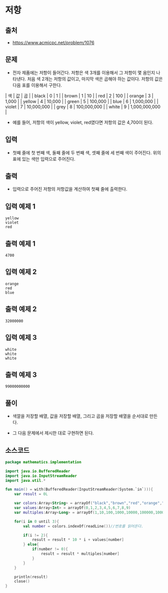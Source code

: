 # 저항

## 출처

* https://www.acmicpc.net/problem/1076

## 문제

* 전자 제품에는 저항이 들어간다. 저항은 색 3개를 이용해서 그 저항이 몇 옴인지 나타낸다. 처음 색 2개는 저항의 값이고, 마지막 색은 곱해야 하는 값이다. 저항의 값은 다음 표를 이용해서 구한다.

| 색	| 값	| 곱 |
| black	| 0	| 1 |
| brown	| 1	| 10 |
| red	| 2	| 100 |
| orange | 3	| 1,000 |
| yellow | 4	| 10,000 |
| green | 5	| 100,000 |
| blue	| 6	| 1,000,000 |
| violet	| 7	| 10,000,000 |
| grey	| 8	| 100,000,000 |
| white	| 9	| 1,000,000,000 |

* 예를 들어, 저항의 색이 yellow, violet, red였다면 저항의 값은 4,700이 된다.

## 입력

* 첫째 줄에 첫 번째 색, 둘째 줄에 두 번째 색, 셋째 줄에 세 번째 색이 주어진다. 위의 표에 있는 색만 입력으로 주어진다.

## 출력

* 입력으로 주어진 저항의 저항값을 계산하여 첫째 줄에 출력한다.

## 입력 예제 1

```
yellow
violet
red
```

## 출력 예제 1

```
4700
```

## 입력 예제 2

```
orange
red
blue
```

## 출력 예제 2

```
32000000
```

## 입력 예제 3

```
white
white
white
```

## 출력 예제 3

```
99000000000
```

## 풀이

* 색깔을 저장할 배열, 값을 저장할 배열, 그리고 곱을 저장할 배열을 순서대로 만든다. 

* 그 다음 문제에서 제시한 대로 구현하면 된다.

## 소스코드

```kotlin
package mathematics.implementation

import java.io.BufferedReader
import java.io.InputStreamReader
import java.util.*

fun main() = with(BufferedReader(InputStreamReader(System.`in`))){
    var result = 0L

    var colors:Array<String> = arrayOf("black","brown","red","orange","yellow","green","blue","violet","grey","white")
    var values:Array<Int> = arrayOf(0,1,2,3,4,5,6,7,8,9)
    var multiples:Array<Long> = arrayOf(1,10,100,1000,10000,100000,1000000,10000000,100000000,1000000000)

    for(i in 0 until 3){
        val number = colors.indexOf(readLine())//번호를 읽어온다.

        if(i != 2){
            result = result * 10 * i + values[number]
        } else{
            if(number != 0){
                result = result * multiples[number]
            }
        }
    }

    println(result)
    close()
}
```
